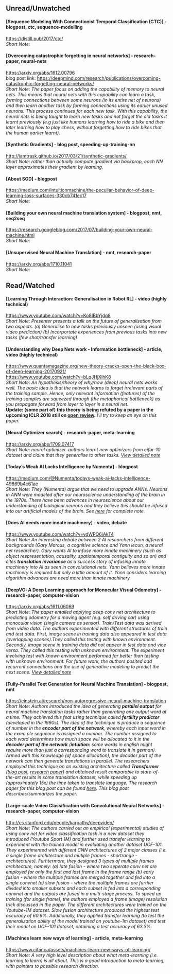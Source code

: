 
## Unread/Unwatched

#### [Sequence Modeling With Connectionist Temporal Classification (CTC)] - blogpost, ctc, sequence-modelling  
https://distill.pub/2017/ctc/  
*Short Note:*

#### [Overcoming catastrophic forgetting in neural networks] - research-paper, neural-nets  
https://arxiv.org/abs/1612.00796  
blog post link: https://deepmind.com/research/publications/overcoming-catastrophic-forgetting-neural-networks/  
*Short Note: The paper focus on adding the capability of memory to neural nets. This means that neural nets with this capability can learn a task, forming connections between some neurons (in its entire net of neurons) and then learn another task by forming connections using its earlier unused neurons. This process continues for each new task. With this capability, the neural nets is being taught to learn new tasks and not forget the old tasks it learnt previously (e.g just like humans learning how to ride a bike and then later learning how to play chess, without forgetting how to ride bikes that the human earlier learnt).*

#### [Synthetic Gradients] - blog post, speeding-up-training-nn  
http://iamtrask.github.io/2017/03/21/synthetic-gradients/  
*Short Note: rather than actually compute gradient via backprop, each NN layer approximates their gradient by learning.*

#### [About SGD] - blogpost  
https://medium.com/intuitionmachine/the-peculiar-behavior-of-deep-learning-loss-surfaces-330cb741ec17  
*Short Note:*

#### [Building your own neural machine translation system] - blogpost, nmt, seq2seq  
https://research.googleblog.com/2017/07/building-your-own-neural-machine.html  
*Short Note:*

#### [Unsupervised Neural Machine Translation] - nmt, research-paper
https://arxiv.org/abs/1710.11041  
*Short Note:*


## Read/Watched
#### [Learning Through Interaction: Generalisation in Robot RL] - video (highly technical)  
https://www.youtube.com/watch?v=Ko8IBbYjdq8  
*Short Note: Presenter presents a talk on the future of generalisation from two aspects. (a) Generalise to new tasks previously unseen (using visual video prediction) (b) Incorportate experiences from previous tasks into new tasks (few shot/transfer learning)*

#### [Understanding why Deep Nets work - Information bottleneck] - article, video (highly technical)  
https://www.quantamagazine.org/new-theory-cracks-open-the-black-box-of-deep-learning-20170921/  
https://www.youtube.com/watch?v=bLqJHjXihK8  
*Short Note: An hypothesis/theory of why/how (deep) neural nets works well. The basic idea is that the network learns to forget irrelevant parts of the training sample. Hence, only relevant information (features) of the training samples are squeezed through (the metaphorical bottleneck) as you propagate forward from layer to layer in a neural net.*  
**Update: (some part of) this theory is being refuted by a paper in the upcoming ICLR 2018 still on [open review](https://openreview.net/forum?id=ry_WPG-A-).** *I'll try to keep an eye on this paper.*


#### [Neural Optimizer search] - research-paper, meta-learning  
https://arxiv.org/abs/1709.07417  
*Short Note: neural optimizer. authors learnt new optimizers from cifar-10 dataset and claim that they generalise to other tasks. [View detailed note](https://github.com/dlpbc/ai-reading-list/blob/master/notes/neural-optimizer-search-with-reinforcement-learning.md)*

#### [Today’s Weak AI Lacks Intelligence by Numenta] - blogpost
https://medium.com/@Numenta/todays-weak-ai-lacks-intelligence-49869b4c61ae  
*Short Note: They (Numenta) argue that we need to upgrade ANNs. Neurons in ANN were modeled after our neuroscience understanding of the brain in the 1970s. There have been advances in neuroscience about our understanding of biological neurons and they believe this should be infused into our artificial models of the brain. See [here](https://github.com/dlpbc/ai-reading-list/blob/master/notes/weak-ai-lacks-intelligence-by-numenta.md) for complete note.*

#### [Does AI needs more innate machinery] - video, debate
https://www.youtube.com/watch?v=vdWPQ6iAkT4  
*Short Note: An interesting debate between 2 AI researchers from different backgrounds (Gary Marcus, a cognitive science and Yann lecun, a neural net researcher). Gary wants AI to infuse more innate machinery (such as object respresentation, causality, spatiotemporal contiguity and so on) and cites **translation invariance** as a success story of infusing innate machinery into AI as seen in convolutional nets. Yann believes more innate machinery is required but only a little amount of it. Yann considers learning algorithm advances are need more than innate machinery*

#### [DeepVO: A Deep Learning approach for Monocular Visual Odometry] - research-paper, computer-vision
https://arxiv.org/abs/1611.06069  
*Short Note: The paper entailed applying deep conv net architecture to predicting odometry for a moving agent (e.g. self driving car) using monocular vision (single camera as sensor). Train/Test data was derived from video data. The authors experimented with different structures of train and test data. First, image scene in training data also appeared in test data (overlapping scenes).They called this testing with known environment. Secondly, image scene in training data did not appear in test data and vice versa. They called this testing with unknown environment. The experiment involving test with known environment performed far better than testing with unknown environment. For future work, the authors posited add recurrent connections and the use of generative modeling to predict the next scene. [View detailed note](https://github.com/dlpbc/ai-reading-list/blob/master/notes/deep-learning-approach-for-monocular-visual-odometry.md)*

#### [Fully-Parallel Text Generation for Neural Machine Translation] - blogpost, nmt
https://einstein.ai/research/non-autoregressive-neural-machine-translation  
*Short Note: Authors introduced the idea of generating **parallel output** for neural machine translation tasks rather than generating one output word at a time. They achieved this feat using technique called **fertility predictor** (developed in the 1990s). The idea of the technique is produce a sequence of number in the **encoder part of the network**, whereby each input word in the exam    ple sequence is assigned a number. The number assigned to each word determines how much space will be allocated to it in the **decoder part of the network** (**intuition:** some words in english might require more than just a corresponding word to translate it in german). Armed with this knowledge (of space allocation), the decoder part of the network can then generate translations in parallel. The researchers employed this technique on an existing architecture called **Transformer** ([blog post](https://research.googleblog.com/2017/08/transformer-novel-neural-network.html), [research paper](https://arxiv.org/abs/1706.03762)) and obtained result comparable to state-of-the-art results in some translation dataset, while speeding up (approximately 15x) the time taken to translate language. The research paper for this blog post can be found [here](https://arxiv.org/abs/1711.02281). This blog post describes/summarizes the paper.*

#### [Large-scale Video Classification with Convolutional Neural Networks] - research-paper, computer-vision
http://cs.stanford.edu/people/karpathy/deepvideo/  
*Short Note: The authors carried out an empirical (experimental) studies of using conv net for video classification task in a new dataset they introduced (Youtube Sport 1M) and further used transfer learning to experiment with the trained model in evaluating another dataset UCF-101. They experimented with different CNN architectures of 2 major classes (i.e. a single frame architecture and mutiple frames - shortrange - architectures). Furhtermore, they designed 3 types of multiple frames architecture, namely: (a) late fusion - where two seperate conv net are employed for only the first and last frame in the frame range (b) early fusion - where the multiple frames are merged together and fed into a single convnet (c) slow fusion - where the multiple frames are further divided into smaller subsets and each subset is fed into a corresponding convnet and the outputs are fused in a multi-stage process. To speed up training (for single frame), the authors employed a frame (image) resolution trick discussed in the paper. The different architectures were trained on the Youtube-1M dataset. Slow fusion architecture produced the highest test accuracy of 60.9%. Additionally, they applied transfer learning (to test the generalization ability of the model trained on youtube-1m dataset) and test their model on UCF-101 dataset, obtaining a test accuracy of 63.3%.* 

#### [Machines learn new ways of learning] - article, meta-learning  
https://www.cifar.ca/assets/machines-learn-new-ways-of-learning/  
*Short Note: A very high level description about what meta-learning (i.e. learning to learn) is all about. This is a good introduction to meta-learning, with pointers to possible research direction.*
